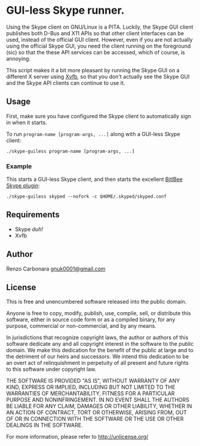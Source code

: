 # GUI-less Skype runner.

Using the Skype client on GNU/Linux is a PITA. Luckily, the Skype GUI
client publishes both D-Bus and X11 APIs so that other client
interfaces can be used, instead of the official GUI client. However,
even if you are not actually using the official Skype GUI, you need
the client running on the foreground (sic) so that the these API
services can be accessed, which of course, is annoying.

This script makes it a bit more pleasant by running the Skype GUI on a
different X server using
[Xvfb](http://www.x.org/releases/X11R7.6/doc/man/man1/Xvfb.1.xhtml),
so that you don't actually see the Skype GUI and the Skype API clients
can continue to use it.

## Usage

First, make sure you have configured the Skype client to automatically
sign in when it starts.

To run ``program-name [program-args, ...]`` along with a GUI-less
Skype client:

    ./skype-guiless program-name [program-args, ...]


### Example

This starts a GUI-less Skype client, and then starts the excellent
[BitlBee Skype plugin](http://vmiklos.hu/project/bitlbee-skype/):

    ./skype-guiless skyped --nofork -c $HOME/.skyped/skyped.conf

## Requirements

* Skype *duh!*
* Xvfb

## Author

Renzo Carbonara <gnuk0001@gmail.com>

## License

This is free and unencumbered software released into the public
domain.

Anyone is free to copy, modify, publish, use, compile, sell, or
distribute this software, either in source code form or as a compiled
binary, for any purpose, commercial or non-commercial, and by any
means.

In jurisdictions that recognize copyright laws, the author or authors
of this software dedicate any and all copyright interest in the
software to the public domain. We make this dedication for the benefit
of the public at large and to the detriment of our heirs and
successors. We intend this dedication to be an overt act of
relinquishment in perpetuity of all present and future rights to this
software under copyright law.

THE SOFTWARE IS PROVIDED "AS IS", WITHOUT WARRANTY OF ANY KIND,
EXPRESS OR IMPLIED, INCLUDING BUT NOT LIMITED TO THE WARRANTIES OF
MERCHANTABILITY, FITNESS FOR A PARTICULAR PURPOSE AND NONINFRINGEMENT.
IN NO EVENT SHALL THE AUTHORS BE LIABLE FOR ANY CLAIM, DAMAGES OR
OTHER LIABILITY, WHETHER IN AN ACTION OF CONTRACT, TORT OR OTHERWISE,
ARISING FROM, OUT OF OR IN CONNECTION WITH THE SOFTWARE OR THE USE OR
OTHER DEALINGS IN THE SOFTWARE.

For more information, please refer to <http://unlicense.org/>

